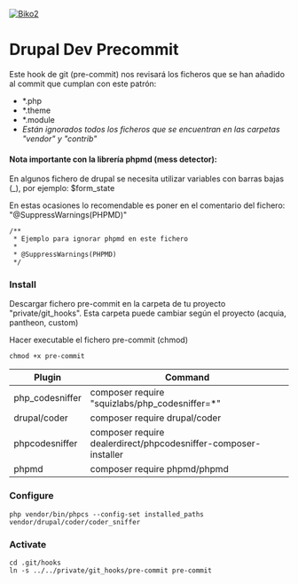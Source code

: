 [![Biko2](https://www.biko2.com/wp-content/uploads/web/logo.png)](https://www.biko2.com)

# Drupal Dev Precommit

Este hook de git (pre-commit) nos revisará los ficheros que se han añadido al commit que cumplan con este patrón:
- *.php
- *.theme
- *.module
- _Están ignorados todos los ficheros que se encuentran en las carpetas "vendor" y "contrib"_

#### Nota importante con la librería phpmd (mess detector):
En algunos fichero de drupal se necesita utilizar variables con barras bajas (_), por ejemplo: $form_state

En estas ocasiones lo recomendable es poner en el comentario del fichero: "@SuppressWarnings(PHPMD)"

    /**
     * Ejemplo para ignorar phpmd en este fichero
     *
     * @SuppressWarnings(PHPMD)
     */

### Install

Descargar fichero pre-commit en la carpeta de tu proyecto "private/git_hooks".
Esta carpeta puede cambiar según el proyecto (acquia, pantheon, custom)

Hacer executable el fichero pre-commit (chmod)

    chmod +x pre-commit

| Plugin | Command |
| ------ | ------ |
| php_codesniffer | composer require "squizlabs/php_codesniffer=*" |
| drupal/coder | composer require drupal/coder |
| phpcodesniffer | composer require dealerdirect/phpcodesniffer-composer-installer |
| phpmd | composer require phpmd/phpmd |

### Configure
    php vendor/bin/phpcs --config-set installed_paths vendor/drupal/coder/coder_sniffer

### Activate
    cd .git/hooks
    ln -s ../../private/git_hooks/pre-commit pre-commit
